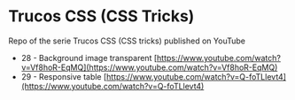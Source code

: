 # Trucos CSS (CSS Tricks)
Repo of the serie Trucos CSS (CSS tricks) published on YouTube

* 28 - Background image transparent [https://www.youtube.com/watch?v=Vf8hoR-EqMQ](https://www.youtube.com/watch?v=Vf8hoR-EqMQ)
* 29 - Responsive table [https://www.youtube.com/watch?v=Q-foTLlevt4](https://www.youtube.com/watch?v=Q-foTLlevt4)